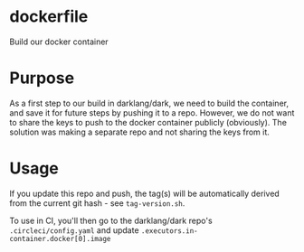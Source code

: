 # dockerfile
Build our docker container

# Purpose

As a first step to our build in darklang/dark, we need to build the container,
and save it for future steps by pushing it to a repo. However, we do not want
to share the keys to push to the docker container publicly (obviously). The
solution was making a separate repo and not sharing the keys from it.

# Usage

If you update this repo and push, the tag(s) will be automatically derived from
the current git hash - see `tag-version.sh`.

To use in CI, you'll then go to the darklang/dark repo's `.circleci/config.yaml`
and update `.executors.in-container.docker[0].image`


